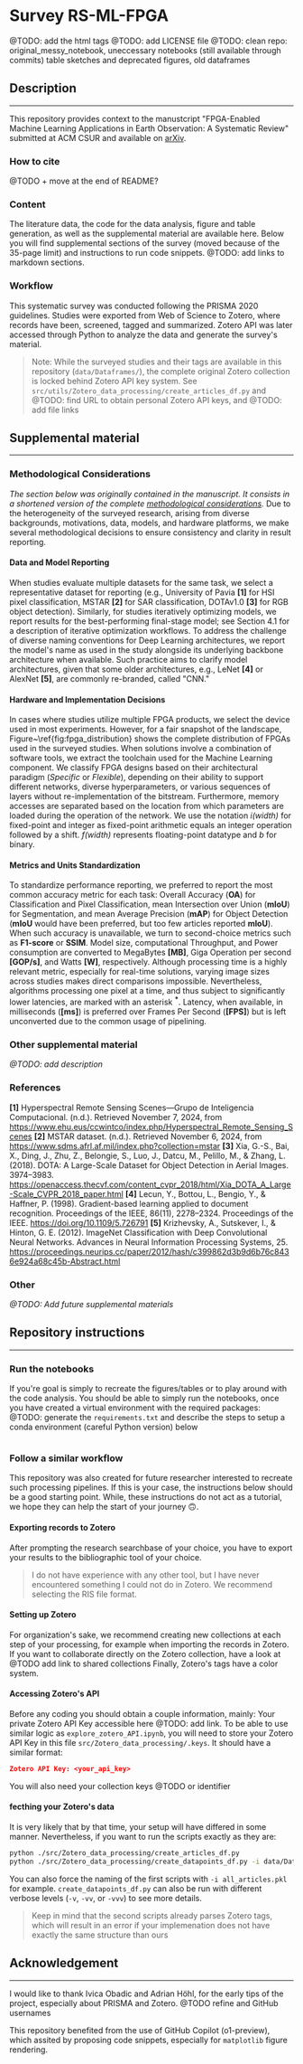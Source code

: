 # Survey RS-ML-FPGA
@TODO: add the html tags
@TODO: add LICENSE file
@TODO: clean repo: original_messy_notebook, uneccessary notebooks (still available through commits) table sketches and deprecated figures, old dataframes

## Description
***
This repository provides context to the manustcript "FPGA-Enabled Machine Learning Applications in Earth Observation: A Systematic Review" submitted at ACM CSUR and available on [arXiv]().

### How to cite
@TODO + move at the end of README?

### Content
The literature data, the code for the data analysis, figure and table generation, as well as the supplemental material are available here.
Below you will find supplemental sections of the survey (moved because of the 35-page limit) and instructions to run code snippets. @TODO: add links to markdown sections.

### Workflow
This systematic survey was conducted following the PRISMA 2020 guidelines. Studies were exported from Web of Science to Zotero, where records have been, screened, tagged and summarized.
Zotero API was later accessed through Python to analyze the data and generate the survey's material.

> Note: While the surveyed studies and their tags are available in this repository (`data/Dataframes/`), the complete original Zotero collection is locked behind Zotero API key system.
> See `src/utils/Zotero_data_processing/create_articles_df.py` and @TODO: find URL to obtain personal Zotero API keys, and @TODO: add file links


## Supplemental material
***

### Methodological Considerations
*The section below was originally contained in the manuscript. It consists in a shortened version of the complete [methodological considerations](Methodological_decisions.md).*
Due to the heterogeneity of the surveyed research, arising from diverse backgrounds, motivations, data, models, and hardware platforms, we make several methodological decisions to ensure consistency and clarity in result reporting.

#### Data and Model Reporting
When studies evaluate multiple datasets for the same task, we select a representative dataset for reporting (e.g., University of Pavia **[1]** for HSI pixel classification, MSTAR **[2]** for SAR classification, DOTAv1.0 **[3]** for RGB object detection).
Similarly, for studies iteratively optimizing models, we report results for the best-performing final-stage model; see Section 4.1 for a description of iterative optimization workflows.
To address the challenge of diverse naming conventions for Deep Learning architectures, we report the model's name as used in the study alongside its underlying backbone architecture when available.
Such practice aims to clarify model architectures, given that some older architectures, e.g., LeNet **[4]** or AlexNet **[5]**, are commonly re-branded, called "CNN."

#### Hardware and Implementation Decisions
In cases where studies utilize multiple FPGA products, we select the device used in most experiments.
However, for a fair snapshot of the landscape, Figure~\ref{fig:fpga_distribution} shows the complete distribution of FPGAs used in the surveyed studies.
When solutions involve a combination of software tools, we extract the toolchain used for the Machine Learning component.
We classify FPGA designs based on their architectural paradigm (*Specific* or *Flexible*), depending on their ability to support different networks, diverse hyperparameters, or various sequences of layers without re-implementation of the bitstream.
Furthermore, memory accesses are separated based on the location from which parameters are loaded during the operation of the network.
We use the notation *i(width)* for fixed-point and integer as fixed-point arithmetic equals an integer operation followed by a shift.
*f(width)* represents floating-point datatype and *b* for binary.

#### Metrics and Units Standardization
To standardize performance reporting, we preferred to report the most common accuracy metric for each task: Overall Accuracy (**OA**) for Classification and Pixel Classification, mean Intersection over Union (**mIoU**) for Segmentation, and mean Average Precision (**mAP**) for Object Detection (**mIoU** would have been preferred, but too few articles reported **mIoU**).
When such accuracy is unavailable, we turn to second-choice metrics such as **F1-score** or **SSIM**.
Model size, computational Throughput, and Power consumption are converted to MegaBytes **[MB]**, Giga Operation per second **[GOP/s]**, and Watts **[W]**, respectively.
Although processing time is a highly relevant metric, especially for real-time solutions, varying image sizes across studies makes direct comparisons impossible.
Nevertheless, algorithms processing one pixel at a time, and thus subject to significantly lower latencies, are marked with an asterisk **$^*$**.
Latency, when available, in milliseconds (**[ms]**) is preferred over Frames Per Second (**[FPS]**) but is left unconverted due to the common usage of pipelining.

### Other supplemental material
*@TODO: add description*

### References
**[1]** Hyperspectral Remote Sensing Scenes—Grupo de Inteligencia Computacional. (n.d.). Retrieved November 7, 2024, from https://www.ehu.eus/ccwintco/index.php/Hyperspectral_Remote_Sensing_Scenes
**[2]** MSTAR dataset. (n.d.). Retrieved November 6, 2024, from https://www.sdms.afrl.af.mil/index.php?collection=mstar
**[3]** Xia, G.-S., Bai, X., Ding, J., Zhu, Z., Belongie, S., Luo, J., Datcu, M., Pelillo, M., & Zhang, L. (2018). DOTA: A Large-Scale Dataset for Object Detection in Aerial Images. 3974–3983. https://openaccess.thecvf.com/content_cvpr_2018/html/Xia_DOTA_A_Large-Scale_CVPR_2018_paper.html
**[4]** Lecun, Y., Bottou, L., Bengio, Y., & Haffner, P. (1998). Gradient-based learning applied to document recognition. Proceedings of the IEEE, 86(11), 2278–2324. Proceedings of the IEEE. https://doi.org/10.1109/5.726791
**[5]** Krizhevsky, A., Sutskever, I., & Hinton, G. E. (2012). ImageNet Classification with Deep Convolutional Neural Networks. Advances in Neural Information Processing Systems, 25. https://proceedings.neurips.cc/paper/2012/hash/c399862d3b9d6b76c8436e924a68c45b-Abstract.html


### Other
*@TODO: Add future supplemental materials*

## Repository instructions
***
### Run the notebooks
If you're goal is simply to recreate the figures/tables or to play around with the code analysis. You should be able to simply run the notebooks, once you have created a virtual environment with the required packages:
@TODO: generate the `requirements.txt` and describe the steps to setup a conda environment (careful Python version) below
```
```

### Follow a similar workflow
This repository was also created for future researcher interested to recreate such processing pipelines. If this is your case, the instructions below should be a good starting point. While, these instructions do not act as a tutorial, we hope they can help the start of your journey 🙃.

#### Exporting records to Zotero
After prompting the research searchbase of your choice, you have to export your results to the bibliographic tool of your choice. 
> I do not have experience with any other tool, but I have never encountered something I could not do in Zotero.
We recommend selecting the RIS file format.

#### Setting up Zotero
For organization's sake, we recommend creating new collections at each step of your processing, for example when importing the records in Zotero.
If you want to collaborate directly on the Zotero collection, have a look at @TODO add link to shared collections
Finally, Zotero's tags have a color system.

#### Accessing Zotero's API
Before any coding you should obtain a couple information, mainly: Your private Zotero API Key accessible here @TODO: add link.
To be able to use similar logic as `explore_zotero_API.ipynb`, you will need to store your Zotero API Key in this file `src/Zotero_data_processing/.keys`. It should have a similar format:
```json
Zotero API Key: <your_api_key>
```
You will also need your collection keys @TODO or identifier

#### fecthing your Zotero's data
It is very likely that by that time, your setup will have differed in some manner. Nevertheless, if you want to run the scripts exactly as they are:
```bash
python ./src/Zotero_data_processing/create_articles_df.py
python ./src/Zotero_data_processing/create_datapoints_df.py -i data/Dataframes/all_articles_<currentTime>.pkl -o data/Dataframes/all_datapoints.pkl
```
You can also force the naming of the first scripts with `-i all_articles.pkl` for example.
`create_datapoints_df.py` can also be run with different verbose levels (`-v`, `-vv`, or `-vvv`) to see more details.

> Keep in mind that the second scripts already parses Zotero tags, which will result in an error if your implemenation does not have exactly the same structure than ours 


##  Acknowledgement
***
I would like to thank Ivica Obadic and Adrian Höhl, for the early tips of the project, especially about PRISMA and Zotero. @TODO refine and GitHub usernames

This repository benefited from the use of GitHub Copilot (o1-preview), which assited by proposing code snippets, especially for `matplotlib` figure rendering.
